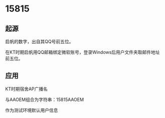# 15815

## 起源

启帆的数字，出自其QQ号前五位。

在KT时期启帆用QQ邮箱绑定微软账号，登录Windows后用户文件夹取邮件地址前五位。

## 应用

KT时期宿舍AP广播名

与AAOEM组合为字符串：15815AAOEM

作为测试环境默认用户信息

